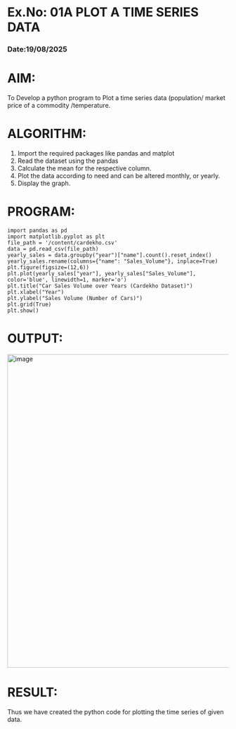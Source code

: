 # Ex.No: 01A PLOT A TIME SERIES DATA
###  Date:19/08/2025

# AIM:
To Develop a python program to Plot a time series data (population/ market price of a commodity
/temperature.
# ALGORITHM:
1. Import the required packages like pandas and matplot
2. Read the dataset using the pandas
3. Calculate the mean for the respective column.
4. Plot the data according to need and can be altered monthly, or yearly.
5. Display the graph.
# PROGRAM:
```
import pandas as pd
import matplotlib.pyplot as plt
file_path = '/content/cardekho.csv'
data = pd.read_csv(file_path)
yearly_sales = data.groupby("year")["name"].count().reset_index()
yearly_sales.rename(columns={"name": "Sales_Volume"}, inplace=True)
plt.figure(figsize=(12,6))
plt.plot(yearly_sales["year"], yearly_sales["Sales_Volume"], color='blue', linewidth=1, marker='o')
plt.title("Car Sales Volume over Years (Cardekho Dataset)")
plt.xlabel("Year")
plt.ylabel("Sales Volume (Number of Cars)")
plt.grid(True)
plt.show()
```
# OUTPUT:
<img width="1472" height="712" alt="image" src="https://github.com/user-attachments/assets/46e265cd-f182-42ce-87de-0b0f39d31c72" />

# RESULT:
Thus we have created the python code for plotting the time series of given data.
